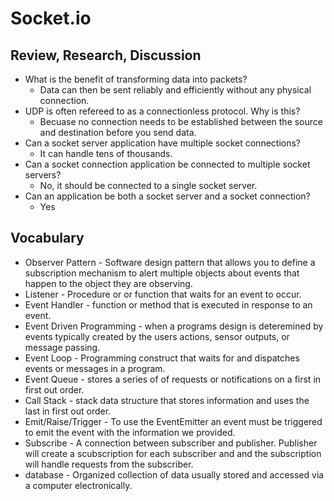 # Socket.io

## Review, Research, Discussion
- What is the benefit of transforming data into packets?
    - Data can then be sent reliably and efficiently without any physical connection.
- UDP is often refereed to as a connectionless protocol. Why is this?
    - Becuase no connection needs to be established between the source and destination before you send data.
- Can a socket server application have multiple socket connections?
    - It can handle tens of thousands.
- Can a socket connection application be connected to multiple socket servers?
    - No, it should be connected to a single socket server.
- Can an application be both a socket server and a socket connection?
    - Yes

## Vocabulary
- Observer Pattern - Software design pattern that allows you to define a subscription mechanism to alert multiple objects about events that happen to the object they are observing.
- Listener - Procedure or or function that waits for an event to occur.
- Event Handler - function or method that is executed in response to an event.
- Event Driven Programming -  when a programs design is deteremined by events typically created by the users actions, sensor outputs, or message passing.
- Event Loop - Programming construct that waits for and dispatches events or messages in a program.
- Event Queue - stores a series of of requests or notifications on a first in first out order.
- Call Stack - stack data structure that stores information and uses the last in first out order.
- Emit/Raise/Trigger - To use the EventEmitter an event must be triggered to emit the event with the information we provided.
- Subscribe - A connection between subscriber and publisher. Publisher will create a scubscription for each subscriber and and the subscription will handle requests from the subscriber.
- database - Organized collection of data usually stored and accessed via a computer electronically.


